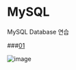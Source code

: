 # MySQL
MySQL Database 연습

###[01](https://github.com/YuKyung-Chung/MySQL/blob/d939dea20628c00c2c23cbe9575998ec8ac97aff/01)

![image](https://user-images.githubusercontent.com/83561356/194310035-d1f9a0f8-e618-40ce-9118-dd1e250612f5.png)
